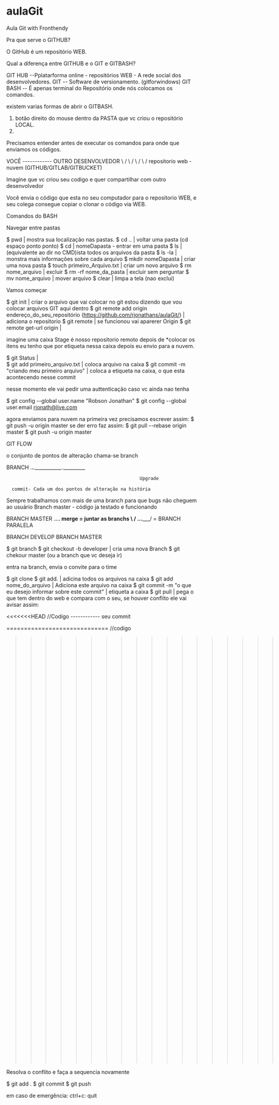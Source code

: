 # aulaGit
Aula Git with Fronthendy

Pra que serve o GITHUB?

O GitHub é um repositório WEB.

Qual a diferença entre GITHUB e o GIT e GITBASH?

GIT HUB --Pplatarforma online - repositórios WEB - A rede social dos desenvolvedores.
GIT -- Software de versionamento. (gitforwindows)
GIT BASH -- É apenas terminal do Repositório onde nós colocamos os comandos.

existem varias formas de abrir o GITBASH.
1) botão direito do mouse dentro da PASTA que vc criou o repositório LOCAL.
2) 

Precisamos entender antes de executar os comandos para onde que enviamos os códigos.

VOCÊ ------------  OUTRO DESENVOLVEDOR
       \              /
        \            /
         \          /
          \        /
         repositorio web - nuvem (GITHUB/GITLAB/GITBUCKET) 

Imagine que vc criou seu codigo e quer compartilhar com outro desenvolvedor

Você envia o código que esta no seu computador para o repositorio WEB, e seu colega consegue copiar o clonar o código via WEB.

Comandos do BASH

Navegar entre pastas

$ pwd  |  mostra sua localização nas pastas.
$ cd .. | voltar uma pasta (cd espaço ponto ponto)
$ cd | nomeDapasta  -  entrar em uma pasta
$ ls | (equivalente ao dir no CMD)ista todos os arquivos da pasta
$ ls -la |  monstra mais informações sobre cada arquivo
$ mkdir nomeDapasta |  criar uma nova pasta 
$ touch primeiro_Arquivo.txt    |   criar um novo arquivo
$ rm nome_arquivo  |  excluir
$ rm -rf nome_da_pasta  |  excluir sem perguntar
$ mv nome_arquivo  |  mover arquivo
$ clear  | limpa a tela (nao exclui)

Vamos começar

$ git init   | criar o arquivo que vai colocar no git estou dizendo que vou colocar arquivos GIT aqui dentro
$ git remote add origin  endereço_do_seu_repositório (https://github.com/rjonathans/aulaGit/)  |  adiciona o repositorio
$ git remote  | se funcionou vai aparerer Origin
$ git remote get-url origin  |  

imagine uma caixa Stage é nosso repositorio remoto
depois de *colocar os itens eu tenho que por etiqueta nessa caixa
depois eu envio para a nuvem.

$ git Status   |   
$ git add primeiro_arquivo.txt  |  coloca arquivo na caixa
$ git commit -m "criando meu primeiro arquivo"  |  coloca a etiqueta na caixa, o que esta acontecendo nesse commit

nesse momento ele vai pedir uma auttenticação caso vc ainda nao tenha

$ git config --global user.name "Robson Jonathan"
$ git config --global user.email rjonath@live.com

agora enviamos para nuvem
na primeira vez precisamos escrever assim:
$ git push -u origin master
se der erro faz assim:
$ git pull --rebase origin master
$ git push -u origin master


GIT FLOW

o conjunto de pontos de alteração chama-se branch

BRANCH .____________._____________.___________.__________

                                                     Upgrade

      commit- Cada um dos pontos de alteração na história
      
Sempre trabalhamos com mais de uma branch para que bugs não cheguem ao usuário
Branch master - código ja testado e funcionando

BRANCH MASTER .____________.____________.________________. merge = juntar as branchs
               \                                        /
                \.____________.____________.___________/  = BRANCH PARALELA
                
BRANCH DEVELOP
BRANCH MASTER

$ git branch
$ git checkout -b developer | cria uma nova Branch
$ git chekour master (ou a branch que vc deseja ir)

entra na branch, envia o convite para o time

$ git clone
$ git add.    |   adicina todos os arquivos na caixa
$ git add nome_do_arquivo   |     Adiciona este arquivo na caixa
$ git commit -m "o que eu desejo informar sobre este commit"   |    etiqueta a caixa
$ git pull | pega o que tem dentro do web e compara com o seu, se houver conflito ele vai avisar assim:

<<<<<<<HEAD
//Codigo     ------------ seu commit

=============================
//codigo
>>>>>>>>>>>>>>>>>>>>>>>> mf0i32jr90fj0934039030d039j0   --------------commit do github em conflito

Resolva o conflito e faça a sequencia novamente

$ git add .
$ git commit
$ git push

em caso de emergência: ctrl+c: quit








